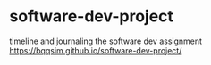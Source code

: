 # software-dev-project
timeline and journaling the software dev assignment 
https://bqqsim.github.io/software-dev-project/ 
